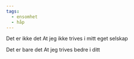 ```yaml
---
tags:
  - ensomhet
  - håp
---
```

Det er ikke det
At jeg ikke trives i mitt eget selskap

Det er bare det
At jeg trives bedre i ditt
